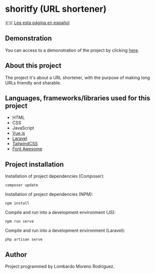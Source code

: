 # shoritfy (URL shortener)

🇪🇸 [Lea esta página en español](https://github.com/LombardoCode/shortify/tree/master/README.md)

## Demonstration
You can access to a demonstration of the project by clicking [here](http://shortify.atwebpages.com/).

## About this project
The project it's about a URL shortener, with the purpose of making long URLs friendly and sharable.

## Languages, frameworks/libraries used for this project
- HTML
- CSS
- JavaScript
- [Vue.js](https://vuejs.org/)
- [Laravel](https://laravel.com/)
- [TailwindCSS](https://tailwindcss.com/)
- [Font Awesome](https://fontawesome.com/)

## Project installation
Installation of project dependencies (Composer):
```
composer update
```

Installation of project dependencies (NPM):
```
npm install
```

Compile and run into a development environment (JS):
```
npm run serve
```

Compile and run into a development environment (Laravel):
```
php artisan serve
```

## Author
Project programmed by Lombardo Moreno Rodríguez.
